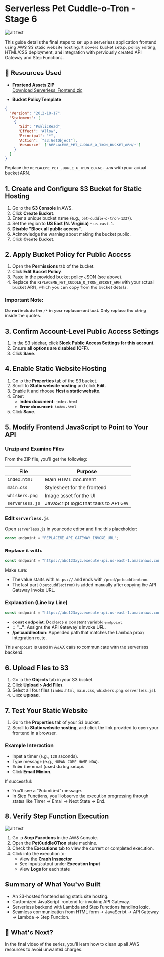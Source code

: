 # Serverless Pet Cuddle-o-Tron - Stage 6

![alt text](./Images/image-36.png)

This guide details the final steps to set up a serverless application frontend using AWS S3 static website hosting. It covers bucket setup, policy editing, HTML/CSS deployment, and integration with previously created API Gateway and Step Functions.

## 🔧 Resources Used

- **Frontend Assets ZIP**  
  [Download Serverless_Frontend.zip](https://learn-cantrill-labs.s3.amazonaws.com/aws-serverless-pet-cuddle-o-tron/serverless_frontend.zip)

- **Bucket Policy Template**

```json
{
  "Version": "2012-10-17",
  "Statement": [
    {
      "Sid": "PublicRead",
      "Effect": "Allow",
      "Principal": "*",
      "Action": ["s3:GetObject"],
      "Resource": ["REPLACEME_PET_CUDDLE_O_TRON_BUCKET_ARN/*"]
    }
  ]
}
```

Replace the `REPLACEME_PET_CUDDLE_O_TRON_BUCKET_ARN` with your actual bucket ARN.

## 1. Create and Configure S3 Bucket for Static Hosting

1. Go to the **S3 Console** in AWS.
2. Click **Create Bucket**.
3. Enter a unique bucket name (e.g., `pet-cuddle-o-tron-1337`).
4. Set the region to **US East (N. Virginia)** – `us-east-1`.
5. **Disable "Block all public access"**.
6. Acknowledge the warning about making the bucket public.
7. Click **Create Bucket**.

## 2. Apply Bucket Policy for Public Access

1. Open the **Permissions** tab of the bucket.
2. Click **Edit Bucket Policy**.
3. Paste in the provided bucket policy JSON (see above).
4. Replace the `REPLACEME_PET_CUDDLE_O_TRON_BUCKET_ARN` with your actual bucket ARN, which you can copy from the bucket details.

### Important Note:

Do **not** include the `/*` in your replacement text. Only replace the string inside the quotes.

## 3. Confirm Account-Level Public Access Settings

1. In the S3 sidebar, click **Block Public Access Settings for this account**.
2. Ensure **all options are disabled (OFF)**.
3. Click **Save**.

## 4. Enable Static Website Hosting

1. Go to the **Properties** tab of the S3 bucket.
2. Scroll to **Static website hosting** and click **Edit**.
3. Enable it and choose **Host a static website**.
4. Enter:
   - **Index document**: `index.html`
   - **Error document**: `index.html`
5. Click **Save**.

## 5. Modify Frontend JavaScript to Point to Your API

### Unzip and Examine Files

From the ZIP file, you'll get the following:

| File            | Purpose                               |
| --------------- | ------------------------------------- |
| `index.html`    | Main HTML document                    |
| `main.css`      | Stylesheet for the frontend           |
| `whiskers.png`  | Image asset for the UI                |
| `serverless.js` | JavaScript logic that talks to API GW |

### Edit `serverless.js`

Open `serverless.js` in your code editor and find this placeholder:

```javascript
const endpoint = "REPLACEME_API_GATEWAY_INVOKE_URL";
```

### Replace it with:

```javascript
const endpoint = "https://abc123xyz.execute-api.us-east-1.amazonaws.com/prod/petcuddleotron";
```

Make sure:

- The value starts with `https://` and ends with `/prod/petcuddleotron`.
- The last part (`/petcuddleotron`) is added manually after copying the API Gateway Invoke URL.

### Explanation (Line by Line)

```javascript
const endpoint = "https://abc123xyz.execute-api.us-east-1.amazonaws.com/prod/petcuddleotron";
```

- **const endpoint**: Declares a constant variable `endpoint`.
- **= "..."**: Assigns the API Gateway's Invoke URL.
- **/petcuddleotron**: Appended path that matches the Lambda proxy integration route.

This `endpoint` is used in AJAX calls to communicate with the serverless backend.

## 6. Upload Files to S3

1. Go to the **Objects** tab in your S3 bucket.
2. Click **Upload > Add Files**.
3. Select all four files (`index.html`, `main.css`, `whiskers.png`, `serverless.js`).
4. Click **Upload**.

## 7. Test Your Static Website

1. Go to the **Properties** tab of your S3 bucket.
2. Scroll to **Static website hosting**, and click the link provided to open your frontend in a browser.

### Example Interaction

- Input a timer (e.g., `120` seconds).
- Type message (e.g., `HUMAN COME HOME NOW`).
- Enter the email (used during setup).
- Click **Email Minion**.

If successful:

- You'll see a "Submitted" message.
- In Step Functions, you’ll observe the execution progressing through states like Timer → Email → Next State → End.

## 8. Verify Step Function Execution

![alt text](./Images/image-35.png)

1. Go to **Step Functions** in the AWS Console.
2. Open the **PetCuddleOTron** state machine.
3. Check the **Executions** tab to view the current or completed execution.
4. Click into the execution to:
   - View the **Graph Inspector**
   - See input/output under **Execution Input**
   - View **Logs** for each state

## Summary of What You've Built

- An S3-hosted frontend using static site hosting.
- Customized JavaScript frontend for invoking API Gateway.
- Serverless backend with Lambda and Step Functions handling logic.
- Seamless communication from HTML form → JavaScript → API Gateway → Lambda → Step Function.

## 🧹 What's Next?

In the final video of the series, you’ll learn how to clean up all AWS resources to avoid unwanted charges.
